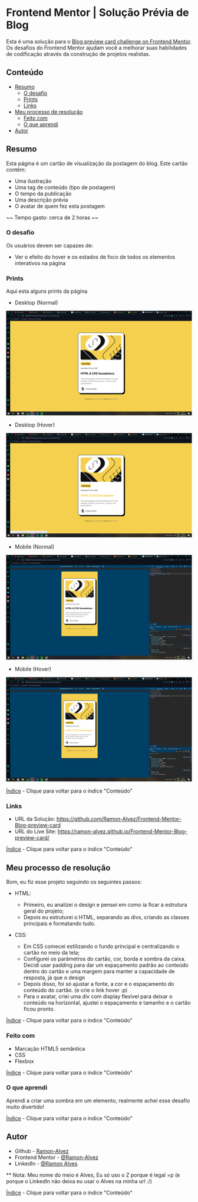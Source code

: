 # Frontend Mentor | Solução Prévia de Blog

Esta é uma solução para o [Blog preview card challenge on Frontend Mentor](https://www.frontendmentor.io/challenges/blog-preview-card-ckPaj01IcS). Os desafios do Frontend Mentor ajudam você a melhorar suas habilidades de codificação através da construção de projetos realistas.

## Conteúdo

- [Resumo](#resumo)
  - [O desafio](#o-desafio)
  - [Prints](#prints)
  - [Links](#links)
- [Meu processo de resolução](#meu-processo-de-resolução)
  - [Feito com](#feito-com)
  - [O que aprendi](#o-que-aprendi)
- [Autor](#autor)

## Resumo

Esta página é um cartão de visualização da postagem do blog. Este cartão contém:

- Uma ilustração
- Uma tag de conteúdo (tipo de postagem)
- O tempo da publicação
- Uma descrição prévia
- O avatar de quem fez esta postagem 

~~ Tempo gasto: cerca de 2 horas ~~

### O desafio

Os usuários devem ser capazes de:

- Ver o efeito do hover e os estados de foco de todos os elementos interativos na página

### Prints

Aqui esta alguns prints da página

- Desktop (Normal)

![](./assets/screenshots/desktop.png)

- Desktop (Hover)

![](./assets/screenshots/desktop-hover.png)

- Mobile (Normal)

![](./assets/screenshots/mobile.png)

- Mobile (Hover)

![](./assets/screenshots/mobile-hover.png)

[Índice](#conteúdo) - Clique para voltar para o índice "Conteúdo"

### Links

- URL da Solução: https://github.com/Ramon-Alvez/Frontend-Mentor-Blog-preview-card
- URL do Live Site: https://ramon-alvez.github.io/Frontend-Mentor-Blog-preview-card/

[Índice](#conteúdo) - Clique para voltar para o índice "Conteúdo"

## Meu processo de resolução

Bom, eu fiz esse projeto seguindo os seguintes passos:

- HTML:
  - Primeiro, eu analizei o design e pensei em como ia ficar a estrutura geral do projeto;
  - Depois eu estruturei o HTML, separando as divs, criando as classes principais e formatando tudo.
  
- CSS:
  - Em CSS comecei estilizando o fundo principal e centralizando o cartão no meio da tela;
  - Configurei os parâmetros do cartão, cor, borda e sombra da caixa. Decidi usar padding para dar um espaçamento padrão ao conteúdo dentro do cartão e uma margem para manter a capacidade de resposta, já que o design
  - Depois disso, foi só ajustar a fonte, a cor e o espaçamento do conteúdo do cartão. (e crie o link hover :p)
  - Para o avatar, criei uma div com display flexível para deixar o conteúdo na horizontal, ajustei o espaçamento e tamanho e o cartão ficou pronto.

[Índice](#conteúdo) - Clique para voltar para o índice "Conteúdo"

### Feito com

- Marcação HTML5 semântica
- CSS 
- Flexbox

[Índice](#conteúdo) - Clique para voltar para o índice "Conteúdo"

### O que aprendi

Aprendi a criar uma sombra em um elemento, realmente achei esse desafio muito divertido!

[Índice](#conteúdo) - Clique para voltar para o índice "Conteúdo"

## Autor

- Github - [Ramon-Alvez](https://github.com/Ramon-Alvez)
- Frontend Mentor - [@Ramon-Alvez](https://www.frontendmentor.io/profile/Ramon-Alvez)
- LinkedIn - [@Ramon Alves](https://www.linkedin.com/in/ramon-alvez/)

** Nota: Meu nome do meio é Alves, Eu só uso o Z porque é legal =p (e porque o LinkedIn não deixa eu usar o Alves na minha url :/)

[Índice](#conteúdo) - Clique para voltar para o índice "Conteúdo"